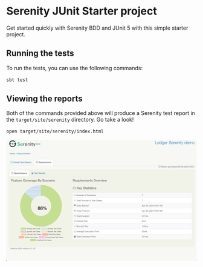 # Serenity JUnit Starter project

Get started quickly with Serenity BDD and JUnit 5 with this simple starter project. 


## Running the tests

To run the tests, you can use the following commands:

```bash
sbt test
```
## Viewing the reports

Both of the commands provided above will produce a Serenity test report in the `target/site/serenity` directory. Go take a look!

```bash
open target/site/serenity/index.html
```


![Serenity BDD](doc/serenity-dashboard.png)